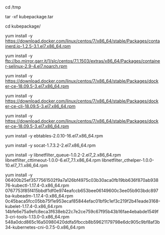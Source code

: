 cd /tmp

tar -xf kubepackage.tar

cd kubepackage/

yum install -y https://download.docker.com/linux/centos/7/x86_64/stable/Packages/containerd.io-1.2.5-3.1.el7.x86_64.rpm

yum install -y ftp://bo.mirror.garr.it/1/slc/centos/7.1.1503/extras/x86_64/Packages/container-selinux-2.9-4.el7.noarch.rpm

yum install -y https://download.docker.com/linux/centos/7/x86_64/stable/Packages/docker-ce-18.09.5-3.el7.x86_64.rpm

yum install -y https://download.docker.com/linux/centos/7/x86_64/stable/Packages/docker-ce-cli-18.09.5-3.el7.x86_64.rpm

yum install -y https://download.docker.com/linux/centos/7/x86_64/stable/Packages/docker-ce-18.09.5-3.el7.x86_64.rpm

yum install -y ebtables-2.0.10-16.el7.x86_64.rpm

yum install -y socat-1.7.3.2-2.el7.x86_64.rpm

yum install -y libnetfilter_queue-1.0.2-2.el7_2.x86_64.rpm libnetfilter_cttimeout-1.0.0-6.el7_7.1.x86_64.rpm libnetfilter_cthelper-1.0.0-10.el7_7.1.x86_64.rpm

yum install -y 06400b25ef3577561502f9a7a126bf4975c03b30aca0fb19bb636f870ab93876-kubectl-1.17.4-0.x86_64.rpm 0767753f85f415bbdf1df0e974eafccb653bee06149600c3ee05b903bdc897ba-kubeadm-1.17.4-0.x86_64.rpm 0c45baca5fcc05bb75f1e953ecaf85844efac01bf9c1ef3c219f2b41eade3168-kubelet-1.17.4-0.x86_64.rpm 14bfe6e75a9efc8eca3f638eb22c7e2ce759c67f95b43b16fae4ebabde1549f3-cri-tools-1.13.0-0.x86_64.rpm 548a0dcd865c16a50980420ddfa5fbccb8b59621179798e6dc905c9bf8af3b34-kubernetes-cni-0.7.5-0.x86_64.rpm

